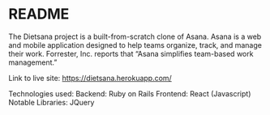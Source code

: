 # README
The Dietsana project is a built-from-scratch clone of Asana. 
  Asana is a web and mobile application designed to help teams organize, track, and manage their work. Forrester, Inc. reports that “Asana simplifies team-based work management.”

Link to live site: 
  https://dietsana.herokuapp.com/

Technologies used:
  Backend: Ruby on Rails
  Frontend: React (Javascript)
  Notable Libraries: JQuery
